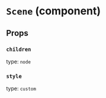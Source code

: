 `Scene` (component)
===================



Props
-----

### `children`

type: `node`


### `style`

type: `custom`

